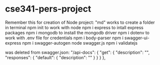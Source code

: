 # cse341-pers-project

Remember this for creation of Node project:
"md" works to create a folder in terminal
npm init to work with node
npm i express to intall express packages
npm i mongodb to install the mongodb driver
npm i dotenv to work with .env file for credentials
npm i body-parser
npm i swagger-ui-express
npm i swagger-autogen
node swagger.js
npm i validatejs

was deleted from swagger.json:
"/api-docs": {
"get": {
"description": "",
"responses": {
"default": {
"description": ""
}
}
}
},
